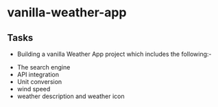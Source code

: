 # vanilla-weather-app

## Tasks

* Building a vanilla Weather App project which includes the following:-

- The search engine
- API integration
- Unit conversion
- wind speed
- weather description and weather icon 
